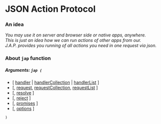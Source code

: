 # JSON Action Protocol
### An idea
*You may use it on server and browser side or native apps, anywhere.  
This is just an idea how we can run actions of other apps from our.  
J.A.P. provides you running of all actions you need in one request via json.*
### About `jap` function
##### Arguments: `jap (`  
- \[ [handler](#handler) | [handlerCollection](#handlerCollection) | [handlerList](#handlerList) \]
- \[, [request](#request), [requestCollection](#requestCollection), [requestList](#requestList) \]  
- \[, [resolve](#resolve) \]
- \[, [reject](#reject) \]
- \[, [promises](#promises) \]
- \[, [options](#options) \]

`)`